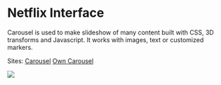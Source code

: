 # Netflix Interface
Carousel is used to make slideshow of many content built with CSS, 3D transforms and Javascript. It works with images, text or customized markers.

Sites:
[Carousel](https://getbootstrap.com/docs/5.0/components/carousel/)
[Own Carousel](https://owlcarousel2.github.io/OwlCarousel2/demos/basic.html)

![](https://www.tixtelecom.com.br/wp-content/uploads/2021/02/Netflix-ok.jpg
)

